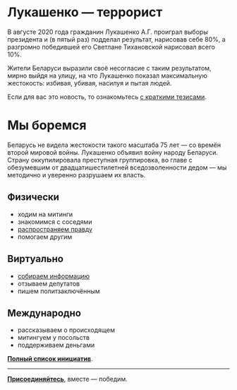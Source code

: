 # Лукашенко — террорист

В августе 2020 года гражданин Лукашенко А.Г. проиграл выборы президента и (в пятый раз) подделал результат, нарисовав себе 80%, а разгромно победившей его Светлане Тихановской нарисовал всего 10%.

Жители Беларуси выразили своё несогласие с таким результатом, мирно выйдя на улицу, на что Лукашенко показал максимальную жестокость: избивая, убивая, насилуя и пытая людей.

Если для вас это новость, то ознакомьтесь [с краткими тезисами](https://free-belarus.info/summary).


# Мы боремся

Беларусь не видела жестокости такого масштаба 75 лет — со времён второй мировой войны. Лукашенко объявил войну народу Беларуси. Страну оккупилировала преступная группировка, во главе с обезумевшим от двадцатишестилетней вседозволенности дедом — мы методично и уверенно разрушаем их власть.

## Физически

- ходим на митинги
- знакомимся с соседями
- [распространяем правду](https://free-belarus.info/agitation)
- помогаем другим

## Виртуально

- [собираем информацию](https://free-belarus.info/contribute)
- отзываем депутатов
- пишем политзаключённым

## Международно

- рассказываем о происходящем
- митингуем у посольств
- поддерживаем деньгами

[**Полный список инициатив**](https://free-belarus.info/initiatives).

---

[**Присоединяйтесь**](https://free-belarus.info/contribute), вместе — победим.
